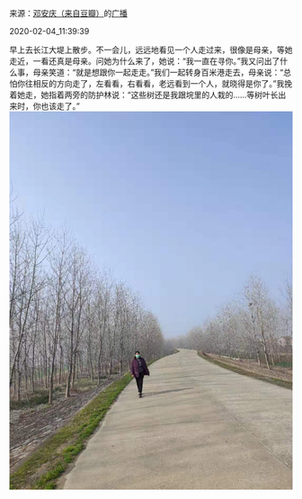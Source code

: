 来源：[邓安庆（来自豆瓣）](https://www.douban.com/people/renjiananhuo/)的[广播](https://www.douban.com/people/renjiananhuo/status/2789788692/)


2020-02-04_11:39:39


早上去长江大堤上散步。不一会儿，远远地看见一个人走过来，很像是母亲，等她走近，一看还真是母亲。问她为什么来了，她说：“我一直在寻你。”我又问出了什么事，母亲笑道：“就是想跟你一起走走。”我们一起转身百米港走去，母亲说：“总怕你往相反的方向走了，左看看，右看看，老远看到一个人，就晓得是你了。”我挽着她走，她指着两旁的防护林说：“这些树还是我跟垸里的人栽的……等树叶长出来时，你也该走了。”
![](./pic/2020-02-04_11:39:39-邓安庆的广播1.jpg)  

